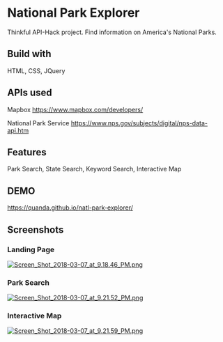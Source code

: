 # National Park Explorer
Thinkful API-Hack project. Find information on America's National Parks.

## Build with
HTML, CSS, JQuery

## APIs used
Mapbox
https://www.mapbox.com/developers/

National Park Service
https://www.nps.gov/subjects/digital/nps-data-api.htm

## Features
Park Search, State Search, Keyword Search, Interactive Map

## DEMO
https://quanda.github.io/natl-park-explorer/

## Screenshots

### Landing Page
[![Screen_Shot_2018-03-07_at_9.18.46_PM.png](https://s10.postimg.org/6bou1hk7t/Screen_Shot_2018-03-07_at_9.18.46_PM.png)](https://postimg.org/image/td5f78jv9/)

### Park Search
[![Screen_Shot_2018-03-07_at_9.21.52_PM.png](https://s10.postimg.org/aktk3oq21/Screen_Shot_2018-03-07_at_9.21.52_PM.png)](https://postimg.org/image/ptjhhgjqd/)

### Interactive Map
[![Screen_Shot_2018-03-07_at_9.21.59_PM.png](https://s10.postimg.org/cpdx4rjyx/Screen_Shot_2018-03-07_at_9.21.59_PM.png)](https://postimg.org/image/etya5ullh/)


